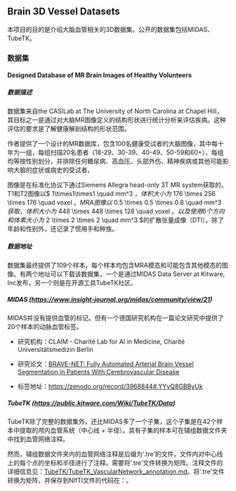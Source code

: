 ## Brain 3D Vessel Datasets

本项目的目的是介绍大脑血管相关的3D数据集。公开的数据集包括MIDAS、TubeTK。

### 数据集

#### Designed Database of MR Brain Images of Healthy Volunteers

##### 数据描述

数据集来自the CASILab at The University of North Carolina at Chapel Hill，其目标之一是通过对大脑MR图像定义的结构形状进行统计分析来评估疾病。这种评估的要求是了解健康解剖结构的形状范围。

作者提供了一个设计的MR数据库，包含100名健康受试者的大脑图像，其中每十年为一组，每组扫描20名患者（18-29、30-39、40-49、50-59和60+），每组均等按性别划分，并排除任何糖尿病、高血压、头部外伤、精神疾病或其他可能影响大脑的症状或病史的受试者。

图像是在标准化协议下通过Siemens Allegra head-only 3T MR system获取的。T1和T2图像以$ 1\times1\times1 \quad mm^3 $，体积大小为$ 176 \times 256 \times 176 \quad voxel $。MRA图像以$ 0.5 \times 0.5 \times 0.8 \quad mm^3 $获取，体积大小为$ 448 \times 448 \times 128 \quad voxel $。以及使用6个方向和体素大小为$ 2 \times 2 \times 2 \quad mm^3 $的扩散张量成像（DTI）。除了年龄和性别外，还记录了惯用手和种族。

##### 数据地址

数据集最终提供了109个样本，每个样本均包含MRA模态和可能包含其他模态的图像。有两个地址可以下载该数据集，一个是通过MIDAS Data Server at Kitware, Inc发布，另一个则是在开源工具TubeTK社区。

##### MIDAS (https://www.insight-journal.org/midas/community/view/21)

MIDAS并没有提供血管的标记。但有一个德国研究机构在一篇论文研究中提供了20个样本的动脉血管标签。

* 研究机构：CLAIM - Charité Lab for AI in Medicine, Charité Universitätsmedizin Berlin

* 研究论文：[BRAVE-NET: Fully Automated Arterial Brain Vessel Segmentation in Patients With Cerebrovascular Disease](https://www.frontiersin.org/articles/10.3389/frai.2020.552258/full?utm_source=S-TWT&utm_medium=SNET&utm_campaign=ECO_FRAI_FDATA_XXXXXXXX_auto-dlvrit)

* 标签地址：https://zenodo.org/record/3968844#.YYyQ8GBByUk

##### TubeTK (https://public.kitware.com/Wiki/TubeTK/Data)

TubeTK除了完整的数据集外，还比MIDAS多了一个子集，这个子集是在42个样本中提取的颅内血管系统（中心线 + 半径）。具有子集的样本可在辅组数据文件夹中找到血管网络注释。

然而，辅组数据文件夹内的血管网络注释是后缀为'.tre'的文件，文件内对中心线上的每个点的坐标和半径进行了注释。需要将'.tre'文件转换为矩阵。注释文件的详细信息见：[TubeTK/TubeTK_VascularNetwork_annotation.md](https://github.com/Zhao-BJ/Brain_3D_Vessel_Datasets/blob/main/TubeTK/TubeTK_VascularNetwork_annotation.md)。将'.tre'文件转换为矩阵，并保存到NIfTI文件的代码在：[]()。

